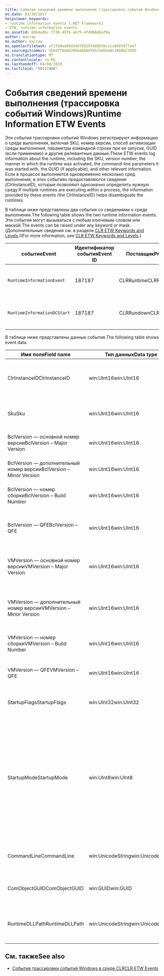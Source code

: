 ```yaml
---
title: События сведений времени выполнения (трассировка событий Windows)
ms.date: 03/30/2017
helpviewer_keywords:
- runtime information events [.NET Framework]
- ETW, runtime information events
ms.assetid: 68b4edbc-7f3b-45f6-ab75-4fd066d6af9a
author: mairaw
ms.author: mairaw
ms.openlocfilehash: af27ddaa69d34976929f40055bc2cc668f877e87
ms.sourcegitcommit: 5b6d778ebb269ee6684fb57ad69a8c28b06235b9
ms.translationtype: MT
ms.contentlocale: ru-RU
ms.lasthandoff: 04/08/2019
ms.locfileid: "59117408"
---
```

# <a name="runtime-information-etw-events"></a><span data-ttu-id="850f1-102">События сведений времени выполнения (трассировка событий Windows)</span><span class="sxs-lookup"><span data-stu-id="850f1-102">Runtime Information ETW Events</span></span>
<span data-ttu-id="850f1-103">Эти события трассировки событий Windows регистрируют информацию о среде выполнения, включая SKU, номер версии, способ активизации среды выполнения, параметры командной строки при ее запуске, GUID (если применимо) и другие релевантные данные.</span><span class="sxs-lookup"><span data-stu-id="850f1-103">These ETW events log information about the runtime, including the SKU, version number, the manner in which the runtime was activated, the command-line parameters it was started with, the GUID (if applicable), and other relevant information.</span></span> <span data-ttu-id="850f1-104">Если в процессе выполняется одновременно несколько сред выполнения, в этих событиях предоставляются сведения (ClrInstanceID), которые позволяют однозначно определить нужную среду.</span><span class="sxs-lookup"><span data-stu-id="850f1-104">If multiple runtimes are executing within a process, the information provided by these events (the ClrInstanceID) helps disambiguate the runtimes.</span></span>  
  
 <span data-ttu-id="850f1-105">В таблице ниже представлены два события со сведениями о среде выполнения.</span><span class="sxs-lookup"><span data-stu-id="850f1-105">The following table shows the two runtime information events.</span></span> <span data-ttu-id="850f1-106">Эти события могут вызываться с любым ключевым словом или маской.</span><span class="sxs-lookup"><span data-stu-id="850f1-106">The events can be raised under any keyword or mask.</span></span> <span data-ttu-id="850f1-107">(Дополнительные сведения см. в разделе [CLR ETW Keywords and Levels](../../../docs/framework/performance/clr-etw-keywords-and-levels.md).)</span><span class="sxs-lookup"><span data-stu-id="850f1-107">(For more information, see [CLR ETW Keywords and Levels](../../../docs/framework/performance/clr-etw-keywords-and-levels.md).)</span></span>  
  
|<span data-ttu-id="850f1-108">событие</span><span class="sxs-lookup"><span data-stu-id="850f1-108">Event</span></span>|<span data-ttu-id="850f1-109">Идентификатор события</span><span class="sxs-lookup"><span data-stu-id="850f1-109">Event ID</span></span>|<span data-ttu-id="850f1-110">Поставщик</span><span class="sxs-lookup"><span data-stu-id="850f1-110">Provider</span></span>|<span data-ttu-id="850f1-111">Описание</span><span class="sxs-lookup"><span data-stu-id="850f1-111">Description</span></span>|  
|-----------|--------------|--------------|-----------------|  
|`RuntimeInformationEvent`|<span data-ttu-id="850f1-112">187</span><span class="sxs-lookup"><span data-stu-id="850f1-112">187</span></span>|<span data-ttu-id="850f1-113">CLRRuntime</span><span class="sxs-lookup"><span data-stu-id="850f1-113">CLRRuntime</span></span>|<span data-ttu-id="850f1-114">Вызывается при загрузке среды выполнения.</span><span class="sxs-lookup"><span data-stu-id="850f1-114">Raised when a runtime is loaded.</span></span>|  
|`RuntimeInformationDCStart`|<span data-ttu-id="850f1-115">187</span><span class="sxs-lookup"><span data-stu-id="850f1-115">187</span></span>|<span data-ttu-id="850f1-116">CLRRundown</span><span class="sxs-lookup"><span data-stu-id="850f1-116">CLRRundown</span></span>|<span data-ttu-id="850f1-117">Перечисляет загруженные среды выполнения.</span><span class="sxs-lookup"><span data-stu-id="850f1-117">Enumerates the runtimes that are loaded.</span></span>|  
  
 <span data-ttu-id="850f1-118">В таблице ниже представлены данные события.</span><span class="sxs-lookup"><span data-stu-id="850f1-118">The following table shows event data.</span></span>  
  
|<span data-ttu-id="850f1-119">Имя поля</span><span class="sxs-lookup"><span data-stu-id="850f1-119">Field name</span></span>|<span data-ttu-id="850f1-120">Тип данных</span><span class="sxs-lookup"><span data-stu-id="850f1-120">Data type</span></span>|<span data-ttu-id="850f1-121">Описание</span><span class="sxs-lookup"><span data-stu-id="850f1-121">Description</span></span>|  
|----------------|---------------|-----------------|  
|<span data-ttu-id="850f1-122">ClrInstanceID</span><span class="sxs-lookup"><span data-stu-id="850f1-122">ClrInstanceID</span></span>|<span data-ttu-id="850f1-123">win:UInt16</span><span class="sxs-lookup"><span data-stu-id="850f1-123">win:UInt16</span></span>|<span data-ttu-id="850f1-124">Уникальный идентификатор экземпляра CLR или CoreCLR.</span><span class="sxs-lookup"><span data-stu-id="850f1-124">Unique ID for the instance of CLR or CoreCLR.</span></span>|  
|<span data-ttu-id="850f1-125">Sku</span><span class="sxs-lookup"><span data-stu-id="850f1-125">Sku</span></span>|<span data-ttu-id="850f1-126">win:UInt16</span><span class="sxs-lookup"><span data-stu-id="850f1-126">win:UInt16</span></span>|<span data-ttu-id="850f1-127">1 — Desktop CLR.</span><span class="sxs-lookup"><span data-stu-id="850f1-127">1 – Desktop CLR.</span></span><br /><br /> <span data-ttu-id="850f1-128">2 — CoreCLR.</span><span class="sxs-lookup"><span data-stu-id="850f1-128">2 – CoreCLR.</span></span>|  
|<span data-ttu-id="850f1-129">BclVersion — основной номер версии</span><span class="sxs-lookup"><span data-stu-id="850f1-129">BclVersion – Major Version</span></span>|<span data-ttu-id="850f1-130">win:UInt16</span><span class="sxs-lookup"><span data-stu-id="850f1-130">win:UInt16</span></span>|<span data-ttu-id="850f1-131">Основной номер версии библиотеки mscorlib.dll.</span><span class="sxs-lookup"><span data-stu-id="850f1-131">Major version of mscorlib.dll.</span></span>|  
|<span data-ttu-id="850f1-132">BclVersion — дополнительный номер версии</span><span class="sxs-lookup"><span data-stu-id="850f1-132">BclVersion – Minor Version</span></span>|<span data-ttu-id="850f1-133">win:UInt16</span><span class="sxs-lookup"><span data-stu-id="850f1-133">win:UInt16</span></span>|<span data-ttu-id="850f1-134">Дополнительный номер версии библиотеки mscorlib.dll.</span><span class="sxs-lookup"><span data-stu-id="850f1-134">Minor version number of mscorlib.dll.</span></span>|  
|<span data-ttu-id="850f1-135">BclVersion — номер сборки</span><span class="sxs-lookup"><span data-stu-id="850f1-135">BclVersion – Build Number</span></span>|<span data-ttu-id="850f1-136">win:UInt16</span><span class="sxs-lookup"><span data-stu-id="850f1-136">win:UInt16</span></span>|<span data-ttu-id="850f1-137">Номер сборки библиотеки mscorlib.dll.</span><span class="sxs-lookup"><span data-stu-id="850f1-137">Build number of mscorlib.dll.</span></span>|  
|<span data-ttu-id="850f1-138">BclVersion — QFE</span><span class="sxs-lookup"><span data-stu-id="850f1-138">BclVersion – QFE</span></span>|<span data-ttu-id="850f1-139">win:UInt16</span><span class="sxs-lookup"><span data-stu-id="850f1-139">win:UInt16</span></span>|<span data-ttu-id="850f1-140">Номер версии исправления библиотеки mscorlib.dll.</span><span class="sxs-lookup"><span data-stu-id="850f1-140">Hotfix version number of mscorlib.dll.</span></span>|  
|<span data-ttu-id="850f1-141">VMVersion — основной номер версии</span><span class="sxs-lookup"><span data-stu-id="850f1-141">VMVersion – Major Version</span></span>|<span data-ttu-id="850f1-142">win:UInt16</span><span class="sxs-lookup"><span data-stu-id="850f1-142">win:UInt16</span></span>|<span data-ttu-id="850f1-143">Версия clr.dll или coreclr.dll в зависимости от номера SKU.</span><span class="sxs-lookup"><span data-stu-id="850f1-143">Version of clr.dll or coreclr.dll, depending on SKU.</span></span>|  
|<span data-ttu-id="850f1-144">VMVersion — дополнительный номер версии</span><span class="sxs-lookup"><span data-stu-id="850f1-144">VMVersion – Minor Version</span></span>|<span data-ttu-id="850f1-145">win:UInt16</span><span class="sxs-lookup"><span data-stu-id="850f1-145">win:UInt16</span></span>|<span data-ttu-id="850f1-146">Дополнительный номер версии clr.dll или coreclr.dll в зависимости от номера SKU.</span><span class="sxs-lookup"><span data-stu-id="850f1-146">Minor version of clr.dll or coreclr.dll, depending on SKU.</span></span>|  
|<span data-ttu-id="850f1-147">VMVersion — номер сборки</span><span class="sxs-lookup"><span data-stu-id="850f1-147">VMVersion – Build Number</span></span>|<span data-ttu-id="850f1-148">win:UInt16</span><span class="sxs-lookup"><span data-stu-id="850f1-148">win:UInt16</span></span>|<span data-ttu-id="850f1-149">Номер сборки библиотеки clr.dll или coreclr.dll.</span><span class="sxs-lookup"><span data-stu-id="850f1-149">Build number of clr.dll or coreclr.dll.</span></span>|  
|<span data-ttu-id="850f1-150">VMVersion — QFE</span><span class="sxs-lookup"><span data-stu-id="850f1-150">VMVersion – QFE</span></span>|<span data-ttu-id="850f1-151">win:UInt16</span><span class="sxs-lookup"><span data-stu-id="850f1-151">win:UInt16</span></span>|<span data-ttu-id="850f1-152">Номер исправления библиотеки clr.dll или coreclr.dll.</span><span class="sxs-lookup"><span data-stu-id="850f1-152">Hotfix version number of clr.dll or coreclr.dll.</span></span>|  
|<span data-ttu-id="850f1-153">StartupFlags</span><span class="sxs-lookup"><span data-stu-id="850f1-153">StartupFlags</span></span>|<span data-ttu-id="850f1-154">win:UInt32</span><span class="sxs-lookup"><span data-stu-id="850f1-154">win:UInt32</span></span>|<span data-ttu-id="850f1-155">Флаги загрузки, определенные в mscoree.h.</span><span class="sxs-lookup"><span data-stu-id="850f1-155">Startup flags defined in mscoree.h.</span></span>|  
|<span data-ttu-id="850f1-156">StartupMode</span><span class="sxs-lookup"><span data-stu-id="850f1-156">StartupMode</span></span>|<span data-ttu-id="850f1-157">win:UInt8</span><span class="sxs-lookup"><span data-stu-id="850f1-157">win:UInt8</span></span>|<span data-ttu-id="850f1-158">0x01 — управляемый исполняемый файл.</span><span class="sxs-lookup"><span data-stu-id="850f1-158">0x01 - Managed executable.</span></span><br /><br /> <span data-ttu-id="850f1-159">0x02 — размещенная среда CLR.</span><span class="sxs-lookup"><span data-stu-id="850f1-159">0x02 - Hosted CLR.</span></span><br /><br /> <span data-ttu-id="850f1-160">0x04 — управляемая модель взаимодействия C++.</span><span class="sxs-lookup"><span data-stu-id="850f1-160">0x04 - C++ managed interop.</span></span><br /><br /> <span data-ttu-id="850f1-161">0x08 — активация COM.</span><span class="sxs-lookup"><span data-stu-id="850f1-161">0x08 - COM-activated.</span></span><br /><br /> <span data-ttu-id="850f1-162">0x10 — другое.</span><span class="sxs-lookup"><span data-stu-id="850f1-162">0x10 - Other.</span></span>|  
|<span data-ttu-id="850f1-163">CommandLine</span><span class="sxs-lookup"><span data-stu-id="850f1-163">CommandLine</span></span>|<span data-ttu-id="850f1-164">win:UnicodeString</span><span class="sxs-lookup"><span data-stu-id="850f1-164">win:UnicodeString</span></span>|<span data-ttu-id="850f1-165">Отличное от NULL значение только для StartupMode=0x01.</span><span class="sxs-lookup"><span data-stu-id="850f1-165">Non-null only if StartupMode=0x01.</span></span>|  
|<span data-ttu-id="850f1-166">ComObjectGUID</span><span class="sxs-lookup"><span data-stu-id="850f1-166">ComObjectGUID</span></span>|<span data-ttu-id="850f1-167">win:GUID</span><span class="sxs-lookup"><span data-stu-id="850f1-167">win:GUID</span></span>|<span data-ttu-id="850f1-168">Отличное от NULL значение только для StartupMode=0x08.</span><span class="sxs-lookup"><span data-stu-id="850f1-168">Non-null only if StartupMode=0x08.</span></span>|  
|<span data-ttu-id="850f1-169">RuntimeDLLPath</span><span class="sxs-lookup"><span data-stu-id="850f1-169">RuntimeDLLPath</span></span>|<span data-ttu-id="850f1-170">win:UnicodeString</span><span class="sxs-lookup"><span data-stu-id="850f1-170">win:UnicodeString</span></span>|<span data-ttu-id="850f1-171">Путь к DLL-файлу среды CLR, который был загружен в процесс.</span><span class="sxs-lookup"><span data-stu-id="850f1-171">Path to the CLR .dll file that was loaded into the process.</span></span>|  
  
## <a name="see-also"></a><span data-ttu-id="850f1-172">См. также</span><span class="sxs-lookup"><span data-stu-id="850f1-172">See also</span></span>

- [<span data-ttu-id="850f1-173">События трассировки событий Windows в среде CLR</span><span class="sxs-lookup"><span data-stu-id="850f1-173">CLR ETW Events</span></span>](../../../docs/framework/performance/clr-etw-events.md)
